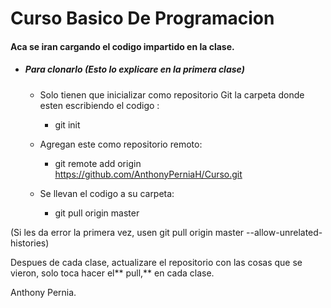 # Curso Basico De Programacion

#### Aca se iran cargando el codigo impartido en la clase.

- ##### Para clonarlo (Esto lo explicare en la primera clase)

	- Solo tienen que inicializar como repositorio Git la carpeta donde esten escribiendo el codigo :
		- git init

	- Agregan este como repositorio remoto:
		- git remote add origin https://github.com/AnthonyPerniaH/Curso.git
		
	- Se llevan el codigo a su carpeta:
		- git pull origin master

(Si les da error la primera vez, usen git pull origin master --allow-unrelated-histories)

Despues de cada clase, actualizare el repositorio con las cosas que se vieron, solo toca hacer el** pull,** en cada clase.



Anthony Pernia.
